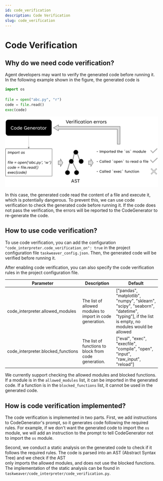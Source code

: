 ```yaml
---
id: code_verification
description: Code Verification
slug: code_verification
---
```


# Code Verification

## Why do we need code verification?
Agent developers may want to verify the generated code before running it.
In the following example shown in the figure, the generated code is 
```python
import os

file = open("abc.py", "r")
code = file.read()
exec(code)
```


<!--change the image size to 50%-->
<img src="./../static/img/code_verification.png" alt="Code verification workflow" width="600">  


In this case, the generated code read the content of a file and execute it, which is potentially dangerous.
To prevent this, we can use code verification to check the generated code before running it.
If the code does not pass the verification, the errors will be reported to the CodeGenerator to re-generate the code.

## How to use code verification?
To use code verification, you can add the configuration `"code_interpreter.code_verification_on": true`
in the project configuration file `taskweaver_config.json`.
Then, the generated code will be verified before running it.

After enabling code verification, you can also specify the code verification rules in the project configuration file.

| Parameter	                          | Description	                                              | Default                                                                                                                                    |
|-------------------------------------|-----------------------------------------------------------|--------------------------------------------------------------------------------------------------------------------------------------------|
| code_interpreter.allowed_modules	   | The list of allowed modules to import in code generation. | 	["pandas", "matplotlib", "numpy", "sklearn", "scipy", "seaborn", "datetime", "typing"], if the list is empty, no modules would be allowed |
| code_interpreter.blocked_functions	 | The list of functions to block from code generation.      | 	["eval", "exec", "execfile", "compile", "open", "input", "raw_input", "reload"]                                                           |

We currently support checking the allowed modules and blocked functions.
If a module is in the `allowed_modules` list, it can be imported in the generated code.
If a function is in the `blocked_functions` list, it cannot be used in the generated code.

## How is code verification implemented?
The code verification is implemented in two parts.
First, we add instructions to CodeGenerator's prompt, so it generates code following the required rules.
For example, if we don't want the generated code to import the `os` module, 
we will add an instruction to the prompt to tell CodeGenerator not to import the `os` module.

Second, we conduct a static analysis on the generated code to check if it follows the required rules.
The code is parsed into an AST (Abstract Syntax Tree) and we check if the AST  
only imports the allowed modules, and does not use the blocked functions.
The implementation of the static analysis can be found in `taskweaver/code_interpreter/code_verification.py`.

